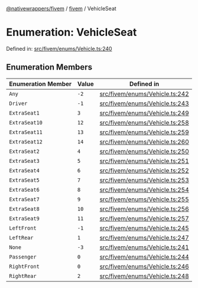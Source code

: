 [@nativewrappers/fivem](../../README.md) / [fivem](../README.md) / VehicleSeat

# Enumeration: VehicleSeat

Defined in: [src/fivem/enums/Vehicle.ts:240](https://github.com/nativewrappers/nativewrappers/blob/c639ec5cd28328d6b44c7ebf73de56bb1b4bef7d/src/fivem/enums/Vehicle.ts#L240)

## Enumeration Members

| Enumeration Member | Value | Defined in |
| ------ | ------ | ------ |
| <a id="any"></a> `Any` | `-2` | [src/fivem/enums/Vehicle.ts:242](https://github.com/nativewrappers/nativewrappers/blob/c639ec5cd28328d6b44c7ebf73de56bb1b4bef7d/src/fivem/enums/Vehicle.ts#L242) |
| <a id="driver"></a> `Driver` | `-1` | [src/fivem/enums/Vehicle.ts:243](https://github.com/nativewrappers/nativewrappers/blob/c639ec5cd28328d6b44c7ebf73de56bb1b4bef7d/src/fivem/enums/Vehicle.ts#L243) |
| <a id="extraseat1"></a> `ExtraSeat1` | `3` | [src/fivem/enums/Vehicle.ts:249](https://github.com/nativewrappers/nativewrappers/blob/c639ec5cd28328d6b44c7ebf73de56bb1b4bef7d/src/fivem/enums/Vehicle.ts#L249) |
| <a id="extraseat10"></a> `ExtraSeat10` | `12` | [src/fivem/enums/Vehicle.ts:258](https://github.com/nativewrappers/nativewrappers/blob/c639ec5cd28328d6b44c7ebf73de56bb1b4bef7d/src/fivem/enums/Vehicle.ts#L258) |
| <a id="extraseat11"></a> `ExtraSeat11` | `13` | [src/fivem/enums/Vehicle.ts:259](https://github.com/nativewrappers/nativewrappers/blob/c639ec5cd28328d6b44c7ebf73de56bb1b4bef7d/src/fivem/enums/Vehicle.ts#L259) |
| <a id="extraseat12"></a> `ExtraSeat12` | `14` | [src/fivem/enums/Vehicle.ts:260](https://github.com/nativewrappers/nativewrappers/blob/c639ec5cd28328d6b44c7ebf73de56bb1b4bef7d/src/fivem/enums/Vehicle.ts#L260) |
| <a id="extraseat2"></a> `ExtraSeat2` | `4` | [src/fivem/enums/Vehicle.ts:250](https://github.com/nativewrappers/nativewrappers/blob/c639ec5cd28328d6b44c7ebf73de56bb1b4bef7d/src/fivem/enums/Vehicle.ts#L250) |
| <a id="extraseat3"></a> `ExtraSeat3` | `5` | [src/fivem/enums/Vehicle.ts:251](https://github.com/nativewrappers/nativewrappers/blob/c639ec5cd28328d6b44c7ebf73de56bb1b4bef7d/src/fivem/enums/Vehicle.ts#L251) |
| <a id="extraseat4"></a> `ExtraSeat4` | `6` | [src/fivem/enums/Vehicle.ts:252](https://github.com/nativewrappers/nativewrappers/blob/c639ec5cd28328d6b44c7ebf73de56bb1b4bef7d/src/fivem/enums/Vehicle.ts#L252) |
| <a id="extraseat5"></a> `ExtraSeat5` | `7` | [src/fivem/enums/Vehicle.ts:253](https://github.com/nativewrappers/nativewrappers/blob/c639ec5cd28328d6b44c7ebf73de56bb1b4bef7d/src/fivem/enums/Vehicle.ts#L253) |
| <a id="extraseat6"></a> `ExtraSeat6` | `8` | [src/fivem/enums/Vehicle.ts:254](https://github.com/nativewrappers/nativewrappers/blob/c639ec5cd28328d6b44c7ebf73de56bb1b4bef7d/src/fivem/enums/Vehicle.ts#L254) |
| <a id="extraseat7"></a> `ExtraSeat7` | `9` | [src/fivem/enums/Vehicle.ts:255](https://github.com/nativewrappers/nativewrappers/blob/c639ec5cd28328d6b44c7ebf73de56bb1b4bef7d/src/fivem/enums/Vehicle.ts#L255) |
| <a id="extraseat8"></a> `ExtraSeat8` | `10` | [src/fivem/enums/Vehicle.ts:256](https://github.com/nativewrappers/nativewrappers/blob/c639ec5cd28328d6b44c7ebf73de56bb1b4bef7d/src/fivem/enums/Vehicle.ts#L256) |
| <a id="extraseat9"></a> `ExtraSeat9` | `11` | [src/fivem/enums/Vehicle.ts:257](https://github.com/nativewrappers/nativewrappers/blob/c639ec5cd28328d6b44c7ebf73de56bb1b4bef7d/src/fivem/enums/Vehicle.ts#L257) |
| <a id="leftfront"></a> `LeftFront` | `-1` | [src/fivem/enums/Vehicle.ts:245](https://github.com/nativewrappers/nativewrappers/blob/c639ec5cd28328d6b44c7ebf73de56bb1b4bef7d/src/fivem/enums/Vehicle.ts#L245) |
| <a id="leftrear"></a> `LeftRear` | `1` | [src/fivem/enums/Vehicle.ts:247](https://github.com/nativewrappers/nativewrappers/blob/c639ec5cd28328d6b44c7ebf73de56bb1b4bef7d/src/fivem/enums/Vehicle.ts#L247) |
| <a id="none"></a> `None` | `-3` | [src/fivem/enums/Vehicle.ts:241](https://github.com/nativewrappers/nativewrappers/blob/c639ec5cd28328d6b44c7ebf73de56bb1b4bef7d/src/fivem/enums/Vehicle.ts#L241) |
| <a id="passenger"></a> `Passenger` | `0` | [src/fivem/enums/Vehicle.ts:244](https://github.com/nativewrappers/nativewrappers/blob/c639ec5cd28328d6b44c7ebf73de56bb1b4bef7d/src/fivem/enums/Vehicle.ts#L244) |
| <a id="rightfront"></a> `RightFront` | `0` | [src/fivem/enums/Vehicle.ts:246](https://github.com/nativewrappers/nativewrappers/blob/c639ec5cd28328d6b44c7ebf73de56bb1b4bef7d/src/fivem/enums/Vehicle.ts#L246) |
| <a id="rightrear"></a> `RightRear` | `2` | [src/fivem/enums/Vehicle.ts:248](https://github.com/nativewrappers/nativewrappers/blob/c639ec5cd28328d6b44c7ebf73de56bb1b4bef7d/src/fivem/enums/Vehicle.ts#L248) |
